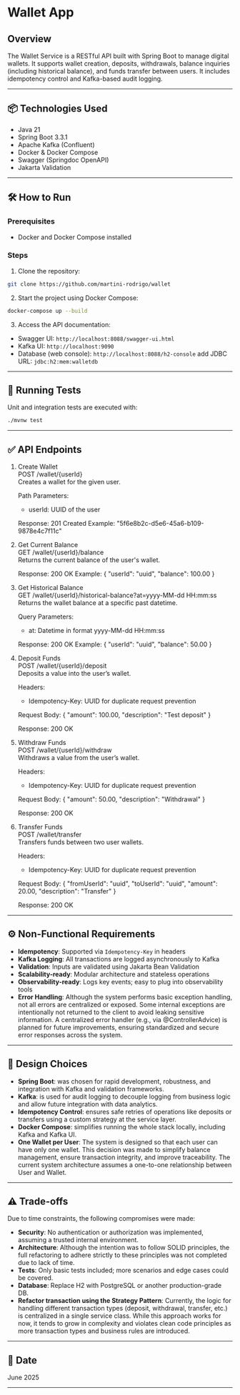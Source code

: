 # Wallet App

## Overview

The Wallet Service is a RESTful API built with Spring Boot to manage digital wallets. It supports wallet creation, deposits, withdrawals, balance inquiries (including historical balance), and funds transfer between users. It includes idempotency control and Kafka-based audit logging.

---

## 📦 Technologies Used

- Java 21
- Spring Boot 3.3.1
- Apache Kafka (Confluent)
- Docker & Docker Compose
- Swagger (Springdoc OpenAPI)
- Jakarta Validation

---

## 🛠️ How to Run

### Prerequisites

- Docker and Docker Compose installed

### Steps

1. Clone the repository:
```bash
git clone https://github.com/martini-rodrigo/wallet
```

2. Start the project using Docker Compose:
```bash
docker-compose up --build
```

3. Access the API documentation:
- Swagger UI: `http://localhost:8088/swagger-ui.html`
- Kafka UI: `http://localhost:9090`
- Database (web console): `http://localhost:8088/h2-console`
   add JDBC URL: `jdbc:h2:mem:walletdb`

---

## 🧪 Running Tests

Unit and integration tests are executed with:

```bash
./mvnw test
```

---

## ✅ API Endpoints

1. Create Wallet  
   POST /wallet/{userId}  
   Creates a wallet for the given user.

   Path Parameters:
   - userId: UUID of the user

   Response: 201 Created
   Example:
   "5f6e8b2c-d5e6-45a6-b109-9878e4c7f11c"

2. Get Current Balance  
   GET /wallet/{userId}/balance  
   Returns the current balance of the user's wallet.

   Response: 200 OK
   Example:
   {
     "userId": "uuid",
     "balance": 100.00
   }

3. Get Historical Balance  
   GET /wallet/{userId}/historical-balance?at=yyyy-MM-dd HH:mm:ss  
   Returns the wallet balance at a specific past datetime.

   Query Parameters:
   - at: Datetime in format yyyy-MM-dd HH:mm:ss

   Response: 200 OK
   Example:
   {
     "userId": "uuid",
     "balance": 50.00
   }

4. Deposit Funds  
   POST /wallet/{userId}/deposit  
   Deposits a value into the user’s wallet.

   Headers:
   - Idempotency-Key: UUID for duplicate request prevention

   Request Body:
   {
     "amount": 100.00,
     "description": "Test deposit"
   }

   Response: 200 OK

5. Withdraw Funds  
   POST /wallet/{userId}/withdraw  
   Withdraws a value from the user’s wallet.

   Headers:
   - Idempotency-Key: UUID for duplicate request prevention

   Request Body:
   {
     "amount": 50.00,
     "description": "Withdrawal"
   }

   Response: 200 OK

6. Transfer Funds  
   POST /wallet/transfer  
   Transfers funds between two user wallets.

   Headers:
   - Idempotency-Key: UUID for duplicate request prevention

   Request Body:
   {
     "fromUserId": "uuid",
     "toUserId": "uuid",
     "amount": 20.00,
     "description": "Transfer"
   }

   Response: 200 OK

---

## ⚙️ Non-Functional Requirements

- **Idempotency**: Supported via `Idempotency-Key` in headers
- **Kafka Logging**: All transactions are logged asynchronously to Kafka
- **Validation**: Inputs are validated using Jakarta Bean Validation
- **Scalability-ready**: Modular architecture and stateless operations
- **Observability-ready**: Logs key events; easy to plug into observability tools
- **Error Handling**:
  Although the system performs basic exception handling, not all errors are centralized or exposed. Some internal exceptions are intentionally not returned to the client to avoid leaking sensitive information. A centralized error handler (e.g., via @ControllerAdvice) is planned for future improvements, ensuring standardized and secure error responses across the system.
- ---

## 📌 Design Choices

- **Spring Boot**: was chosen for rapid development, robustness, and integration with Kafka and validation frameworks.
- **Kafka**: is used for audit logging to decouple logging from business logic and allow future integration with data analytics.
- **Idempotency Control**: ensures safe retries of operations like deposits or transfers using a custom strategy at the service layer.
- **Docker Compose**: simplifies running the whole stack locally, including Kafka and Kafka UI.
- **One Wallet per User**: The system is designed so that each user can have only one wallet. This decision was made to simplify balance management, ensure transaction integrity, and improve traceability.
The current system architecture assumes a one-to-one relationship between User and Wallet.

---

## ⚠️ Trade-offs

Due to time constraints, the following compromises were made:

- **Security**: No authentication or authorization was implemented, assuming a trusted internal environment.
- **Architecture**: Although the intention was to follow SOLID principles, the full refactoring to adhere strictly to these principles was not completed due to lack of time.
- **Tests**: Only basic tests included; more scenarios and edge cases could be covered.
- **Database**: Replace H2 with PostgreSQL or another production-grade DB.
- **Refactor transaction using the Strategy Pattern**: Currently, the logic for handling different transaction types (deposit, withdrawal, transfer, etc.) is centralized in a single service class. While this approach works for now, it tends to grow in complexity and violates clean code principles as more transaction types and business rules are introduced.

---

## 📅 Date

June 2025

---


